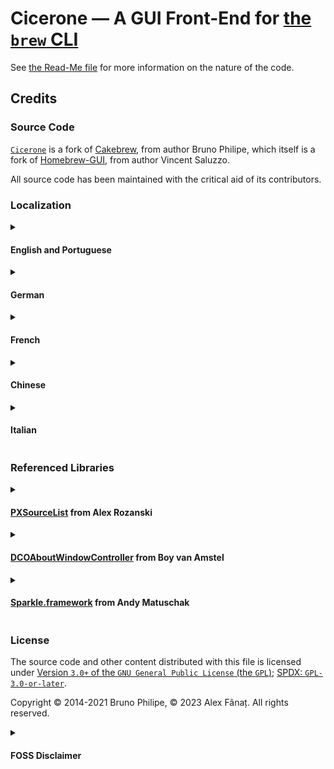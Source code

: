 # Cicerone — A GUI Front-End for [the `brew` CLI](https://brew.sh)

See [the Read-Me file](/ReadMe.MD) for more information on the nature of the code.

## Credits

### Source Code

[`Cicerone`](https://github.com/TheFanatr/Cicerone) is a fork of [Cakebrew](https://github.com/brunophilipe/Cakebrew), from author Bruno Philipe, which itself is a fork of [Homebrew-GUI](https://github.com/vincentsaluzzo/Homebrew-GUI), from author Vincent Saluzzo.

All source code has been maintained with the critical aid of its contributors.

### Localization

<details>

<summary>

#### English and Portuguese

</summary>

  - [Bruno Philipe](https://github.com/brunophilipe)

</details>

<details>

<summary>

#### German

</summary>

  - [Johannes Mitlmeier](https://github.com/jojomi) 
  - David Mair Spiess [[GitHub/davidspiess](https://github.com/davidspiess)]

</details>

<details>

<summary>

#### French

</summary>

  - Baptiste Fontaine [[GitHub/bfontaine](https://github.com/bfontaine)]
  - Jean-Étienne [[GitHub/jeanetienne](https://github.com/jeanetienne)]
  - Eric Devolder [[GitHub/keldonin](https://github.com/keldonin)]

</details>

<details>

<summary>

#### Chinese

</summary>

  - coderyi [[GitHub/coderyi](https://github.com/coderyi)]

</details>

<details>

<summary>

#### Italian

</summary>

  - Fabrizio [[GitHub.com/thefabbulus](https://github.com/thefabbulus)] 

</details>

### Referenced Libraries

<details>

<summary>

#### [PXSourceList](https://github.com/brunophilipe/PXSourceList) from Alex Rozanski

</summary>

  - Copyright © 2009-14, Alex Rozanski.
  - Copyright © 2014-2021, Bruno Philipe.
  
  All rights reserved.

</details>

<details>

<summary>

#### [DCOAboutWindowController](https://github.com/DangerCove/DCOAboutWindow) from Boy van Amstel

</summary>

  - Copyright © 2014, Danger Cove.
  
  All rights reserved.

</details>

<details>

<summary>

#### [Sparkle.framework](https://sparkle-project.org) from Andy Matuschak

</summary>

  - Copyright © 2006-2013, Andy Matuschak.
  - Copyright © 2009-2013, Elgato Systems GmbH.
  - Copyright © 2011-2014, Kornel Lesiński.
  - Copyright © 2015-2017, Mayur Pawashe.
  - Copyright © 2014, C.W. Betts.
  - Copyright © 2014, Petroules Corporation.
  - Copyright © 2014, Big Nerd Ranch.
  
  All rights reserved.

</details>

### License

The source code and other content distributed with this file is licensed under [Version `3.0+` of the `GNU General Public License` (the `GPL`)](https://www.gnu.org/licenses/gpl-3.0-standalone.html); [SPDX: `GPL-3.0-or-later`](https://spdx.org/licenses/GPL-3.0-or-later.html).

Copyright © 2014-2021 Bruno Philipe, © 2023 Alex Fânaț. All rights reserved.

<details>

<summary>

#### FOSS Disclaimer

</summary>

This program is free software: you can redistribute it and/or modify it under the terms of the GNU General Public License as published by the Free Software Foundation, either version 3 of the License, or (at your option) any later version.

This program is distributed in the hope that it will be useful, but WITHOUT ANY WARRANTY; without even the implied warranty of MERCHANTABILITY or FITNESS FOR A PARTICULAR PURPOSE. See the GNU General Public License for more details.

You should have received a copy of the GNU General Public License along with this program. If not, see <[http://www.gnu.org/licenses/](https://www.gnu.org/licenses/gpl-3.0-standalone.html)>.

</details>
